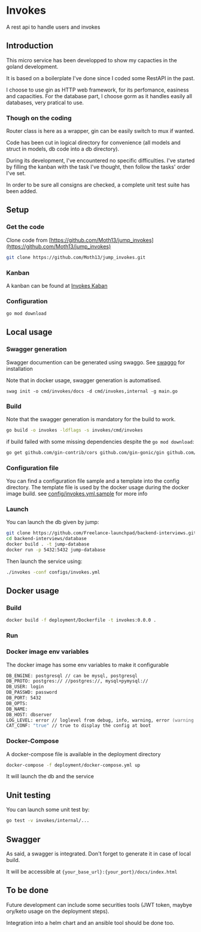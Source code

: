 # Invokes

A rest api to handle users and invokes

## Introduction
This micro service has been developped to show my capacties in the goland development.

It is based on a boilerplate I've done since I coded some RestAPI in the past.

I choose to use gin as HTTP web framework, for its perfomance, easiness and capacities.
For the database part, I choose gorm as it handles easily all databases, very pratical to use.

### Though on the coding
Router class is here as a wrapper, gin can be easily switch to mux if wanted.

Code has been cut in logical directory for convenience 
(all models and struct in models, db code into a db directory).

During its development, I've encountered no specific difficulties. I've started by filling the kanban with the task I've thought, then follow the tasks' order I've set.

In order to be sure all consigns are checked, a complete unit test suite has been added.

## Setup 

### Get the code

Clone code from [https://github.com/Moth13/jump_invokes](https://github.com/Moth13/jump_invokes)

```zsh
git clone https://github.com/Moth13/jump_invokes.git
```

### Kanban

A kanban can be found at [Invokes Kaban](https://github.com/users/Moth13/projects/1/views/1)

### Configuration

```zsh
go mod download
```

## Local usage

### Swagger generation
Swagger documention can be generated using swaggo.
See [swaggo](https://github.com/swaggo/swag) for installation

Note that in docker usage, swagger generation is automatised.

```
swag init -o cmd/invokes/docs -d cmd/invokes,internal -g main.go
```
### Build
Note that the swagger generation is mandatory for the build to work.
```zsh
go build -o invokes -ldflags -s invokes/cmd/invokes
```

if build failed with some missing dependencies despite the `go mod download`: 
```zsh
go get github.com/gin-contrib/cors github.com/gin-gonic/gin github.com/gin-gonic/gin/binding github.com/onrik/gorm-logrus github.com/sirupsen/logrus github.com/snowzach/rotatefilehook github.com/swaggo/files github.com/swaggo/gin-swagger github.com/swaggo/swag github.com/toorop/gin-logrus gopkg.in/yaml.v2 gorm.io/driver/mysql gorm.io/driver/postgres gorm.io/driver/sqlite gorm.io/gorm github.com/stretchr/testify/assert
```


### Configuration file
You can find a configuration file sample and a template into the config directory.
The template file is used by the docker usage during the docker image build.
see [config/invokes.yml.sample](./configs/invokes.yml.sample) for more info


### Launch
You can launch the db given by jump:
```zsh
git clone https://github.com/Freelance-launchpad/backend-interviews.git
cd backend-interviews/database
docker build . -t jump-database
docker run -p 5432:5432 jump-database                   
```
Then launch the service using: 
```zsh
./invokes -conf configs/invokes.yml
```


## Docker usage


### Build

```zsh
docker build -f deployment/Dockerfile -t invokes:0.0.0 .
```

### Run 

### Docker image env variables
The docker image has some env variables to make it configurable
```zsh
DB_ENGINE: postgresql // can be mysql, postgresql
DB_PROTO: postgres:// //postgres://, mysql+pymysql://
DB_USER: login
DB_PASSWD: password
DB_PORT: 5432
DB_OPTS:
DB_NAME: 
DB_HOST: dbserver
LOG_LEVEL: error // loglevel from debug, info, warning, error (warning and error as realease mode)
CAT_CONF: "true" // true to display the config at boot
```

### Docker-Compose
A docker-compose file is available in the deployment directory
```zsh
docker-compose -f deployment/docker-compose.yml up
```
It will launch the db and the service


## Unit testing

You can launch some unit test by:
```zsh
go test -v invokes/internal/...
```

## Swagger

As said, a swagger is integrated. Don't forget to generate it in case of local build.

It will be accessible at `{your_base_url}:{your_port}/docs/index.html`

## To be done

Future development can include some securities tools (JWT token, maybye ory/keto usage on the deployment steps).

Integration into a helm chart and an ansible tool should be done too.